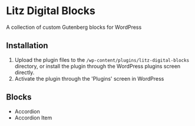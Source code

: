 # Litz Digital Blocks
A collection of custom Gutenberg blocks for WordPress

## Installation

1. Upload the plugin files to the `/wp-content/plugins/litz-digital-blocks` directory, or install the plugin through the WordPress plugins screen directly.
2. Activate the plugin through the 'Plugins' screen in WordPress

## Blocks

- Accordion
- Accordion Item
